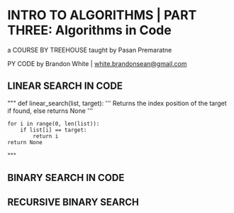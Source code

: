 # INTRO TO ALGORITHMS | PART THREE: Algorithms in Code

a COURSE BY TREEHOUSE
taught by Pasan Premaratne

PY CODE by Brandon White | white.brandonsean@gmail.com

## LINEAR SEARCH IN CODE

"""
def linear_search(list, target):
    '''
    Returns the index position of the target if found, else returns None
    '''

    for i in range(0, len(list)):
        if list[i] == target:
            return i
    return None
"""

## BINARY SEARCH IN CODE

## RECURSIVE BINARY SEARCH